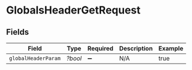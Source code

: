 # GlobalsHeaderGetRequest


## Fields

| Field               | Type                | Required            | Description         | Example             |
| ------------------- | ------------------- | ------------------- | ------------------- | ------------------- |
| `globalHeaderParam` | *?bool*             | :heavy_minus_sign:  | N/A                 | true                |